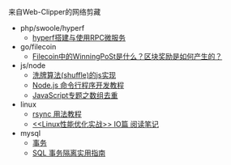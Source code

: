 来自Web-Clipper的网络剪藏

- php/swoole/hyperf  
  - [hyperf搭建与使用RPC微服务](https://github.com/he426100/Web-Clipper/issues/55)
- go/filecoin  
  - [Filecoin中的WinningPoSt是什么？区块奖励是如何产生的？](https://github.com/he426100/Web-Clipper/issues/51)
- js/node
  - [洗牌算法(shuffle)的js实现](https://github.com/he426100/Web-Clipper/issues/49)
  - [Node.js 命令行程序开发教程](https://github.com/he426100/Web-Clipper/issues/50)
  - [JavaScript专题之数组去重](https://github.com/he426100/Web-Clipper/issues/48)
- linux  
  - [rsync 用法教程](https://github.com/he426100/Web-Clipper/issues/54)
  - [<<Linux性能优化实战>> IO篇 阅读笔记](https://github.com/he426100/Web-Clipper/issues/47)
- mysql  
  - [事务](https://github.com/Vonng/ddia/blob/master/ch7.md)
  - [SQL 事务隔离实用指南](https://github.com/xitu/gold-miner/blob/master/TODO/practical-guide-sql-isolation.md)
